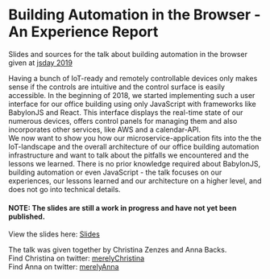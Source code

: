 # Building Automation in the Browser - An Experience Report
Slides and sources for the talk about building automation in the browser given at [jsday 2019](https://2019.jsday.it/)

Having a bunch of IoT-ready and remotely controllable devices only makes sense if the controls are intuitive and the control surface is easily accessible. In the beginning of 2018, we started implementing such a user interface for our office building using only JavaScript with frameworks like BabylonJS and React. This interface displays the real-time state of our numerous devices, offers control panels for managing them and also incorporates other services, like AWS and a calendar-API.<br>
We now want to show you how our microservice-application fits into the the IoT-landscape and the overall architecture of our office building automation infrastructure and want to talk about the pitfalls we encountered and the lessons we learned. There is no prior knowledge required about BabylonJS, building automation or even JavaScript - the talk focuses on our experiences, our lessons learned and our architecture on a higher level, and does not go into technical details.

#### NOTE: The slides are still a work in progress and have not yet been published.
View the slides here: [Slides](https://merelyanna.github.io/jsday-buildingAutomationInTheBrowser)

The talk was given together by Christina Zenzes and Anna Backs.<br/>
Find Christina on twitter: [merelyChristina](https://twitter.com/merelyChristina)<br/>
Find Anna on twitter: [merelyAnna](https://twitter.com/merelyAnna)<br/>
